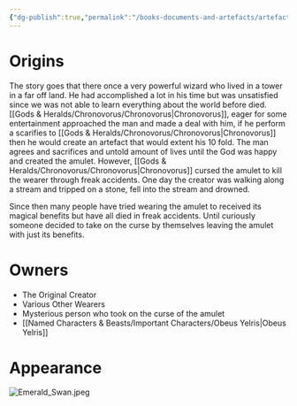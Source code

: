 ```yaml
---
{"dg-publish":true,"permalink":"/books-documents-and-artefacts/artefacts/the-emerald-swan-amulet/","noteIcon":""}
---
```



# Origins
The story goes that there once a very powerful wizard who lived in a tower in a far off land. He had accomplished a lot in his time but was unsatisfied since we was not able to learn everything about the world before died. [[Gods & Heralds/Chronovorus/Chronovorus\|Chronovorus]], eager for some entertainment approached the man and made a deal with him, if he perform a scarifies to [[Gods & Heralds/Chronovorus/Chronovorus\|Chronovorus]] then he would create an artefact that would extent his 10 fold. The man agrees and sacrifices and untold amount of lives until the God was happy and created the amulet. However, [[Gods & Heralds/Chronovorus/Chronovorus\|Chronovorus]] cursed the amulet to kill the wearer through freak accidents. One day the creator was walking along a stream and tripped on a stone, fell into the stream and drowned. 

Since then many people have tried wearing the amulet to received its magical benefits but have all died in freak accidents. Until curiously someone decided to take on the curse by themselves leaving the amulet with just its benefits.

# Owners
- The Original Creator 
- Various Other Wearers
- Mysterious person who took on the curse of the amulet
- [[Named Characters & Beasts/Important Characters/Obeus Yelris\|Obeus Yelris]]

# Appearance

![Emerald_Swan.jpeg](/img/user/Admin/Attachments/Emerald_Swan.jpeg)

